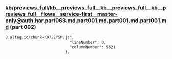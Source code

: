### kb/previews_full/kb__previews_full__kb__previews_full__kb__previews_full__flows__service-first__master-only@auth.har.part063.md.part001.md.part001.md.part001.md (part 002)

```md
0.alteg.io/chunk-KO722YSM.js",
                            "lineNumber": 0,
                            "columnNumber": 5621
                          },
```

```
